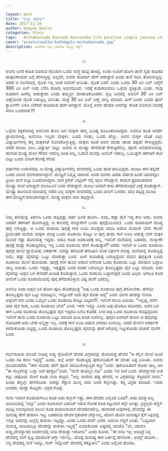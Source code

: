 ```yaml
---

layout: post
title: "ನಾಲ್ಕು ಕಥೆಗಳು"
date: 2017-11-29
author: Deepak Basrur
categories: Story
tags:	AcchaKannada Kannada Karnataka life positive simple jeevana story kathe village tiruvu twist shortstory
cover: "assets/naalku-kathegalu-acchakannada.jpg"
description: ಜೀವನದ ಬಿಡಿ ಭಾಗಗಳ ನಾಲ್ಕು ಕಥೆ!
---
```


<p align = "center">೧.</p>

<p align = "justify">ಅವನು ಜನರ ಕುಡಿತ ಬಿಡಿಸುವ ಸಲುವಾಗಿ ಒಂದು ಸಂಸ್ಥೆ ಹುಟ್ಟಿ ಹಾಕಿದ್ದ. ಊರು ಊರಿಗೆ ಹೋಗಿ ತಾನೇ ಸ್ವತಃ  ಕುಡಿತದ ದುಷ್ಪರಿಣಾಮದ ಬಗ್ಗೆ ಹೇಳುತ್ತಿದ್ದ. ಅಲ್ಲದೇ, ಅವರು ಕುಡಿದಾಗ ಹೇಗೆ ಆಡುತ್ತಾರೆ ಎಂದು ತಾನೆ ನಟಿಸಿ ತೋರಿಸುತ್ತಿದ್ದ. ಆದರೆ ಆ  ನಟನೆಯಲ್ಲಿ  ನೈಜತೆ ಇಲ್ಲ ಅಂತ ಅವನಿಗೆ ಅನಿಸಿತು. ನೈಜತೆ ಬರಲಿ ಎಂದು ಒಂದು 30 ಎಂ ಎಲ್ ಎಣ್ಣೆಗೆ 300 ಎಂ ಎಲ್  ನೀರು ಬೆರೆಸಿ ಕುಡಿದು ಅಭಿನಯಿಸಿದ. ಇದಕ್ಕೆ ಕುಡುಕರಿಂದಲು ಒಳ್ಳೆಯ ಪ್ರತಿಕ್ರಿಯೆ ಬಂತು. ನಾವು ಕುಡಿದಾಗ ಹೀಗೆಲ್ಲ ಆಡುತ್ತೇವಾ ಎಂದು ತಮ್ಮಲ್ಲೇ ಮಾತಾಡಿಕೊಂಡರು. ಸ್ವಲ್ಪ ದಿನದಲ್ಲಿ ಅವನಿಗೆ 30 ಎಂ ಎಲ್ ಎಣ್ಣೆಯಿಂದ ನೈಜತೆ ಬರುತ್ತಿಲ್ಲ ಅನಿಸಿತು. ಮತ್ತೆ 30 ಎಂ ಎಲ್ ಎಣ್ಣೆ ಜಾಸ್ತಿ ಮಾಡಿದ. ಹೀಗೆ ಬಂದು ಬಂದು ಫುಲ್ ಕ್ವಾರ್ಟರ್ಗೆ ಏನೂ ಬೆರೆಸದೆ ಕುಡಿಯುವ ಹಾಗೆ ಆಗಿದ್ದಾನೆ. ಮೊನ್ನೆ ಅವನ ಹೆಂಡತಿ ಅವನನ್ನು ಕುಡಿತ ಬಿಡಿಸುವ ಶಿಬಿರಕ್ಕೆ ಸೇರಿಸಿ ಬಂದಳಂತೆ !!!</p>

<p align = "center">೨.</p>

<p align = "justify">ಒಳ್ಳೆಯ ಶಿಕ್ಷಕನಾಗಿದ್ದ ಅವನಿಂದ ತುಂಬ ಜನ ಮಕ್ಕಳು ತಮ್ಮ ಭವಿಷ್ಯ ರೂಪಿಸಿಕೊಂಡಿದ್ದರು. ಅವನೂ ಕೂಡ ಆದರ್ಶ ಪ್ರಾಯನಾಗಿದ್ದ. ಅವನಿಗೂ ಇಬ್ಬರು ಮಕ್ಕಳು. ಒಂದು ಗಂಡು, ಒಂದು ಹೆಣ್ಣು. ಅವನ ಮಕ್ಕಳ ಜೊತೆ ಎಲ್ಲಾ ವಿದ್ಯಾರ್ಥಿಗಳನ್ನ ತನ್ನ ಮಕ್ಕಳಂತೆ ನೋಡಿಕೊಳ್ಳುತ್ತಿದ್ದ.  ಮಕ್ಕಳು ಕೂಡ ಅವನ ಮಾತು ಚಾಚು ತಪ್ಪದೇ ಕೇಳುತ್ತಿದ್ದರು. ಆದರೆ ಮಂಜು ಎಂಬ ವಿದ್ಯಾರ್ಥಿ ಬಿಟ್ಟು. ಅವನು ಆ ಮೇಷ್ಟ್ರು ಹೇಳಿದಂತೆ ಕೇಳುತ್ತಿರಲಿಲ್ಲ. ಪೋಲಿ ಅಲಿದುಕೊಂಡಿದ್ದ. ಹಾಗಂತ ಮೇಷ್ಟ್ರ ಮೇಲೆ ಗೌರವ ಇರಲಿಲ್ಲ ಅಂತ ಅಲ್ಲ, ಓದುವ ಮನಸ್ಸು ಅವನಿಗೆ ಇರಲಿಲ್ಲ. ಒಂಬತ್ತನೇ ತರಗತಿಗೆ ಶಾಲೆ ಬಿಟ್ಟು ಒಂದು ಬಾರಿಗೆ ಕೆಲಸಕ್ಕೆ ಸೇರಿದ

ವರ್ಷಗಳು ಉರುಳಿದವು. ಆ ಮೇಷ್ಟ್ರ ವಿದ್ಯಾರ್ಥಿಗಳೆಲ್ಲ ಜೀವನದಲ್ಲಿ ಒಂದು ಹಂತ ತಲುಪಿದ್ದರು. ಮಂಜು ಈಗ ತನ್ನದೇ ಒಂದು ಬಾರಿನ ಮಾಲೀಕನಾಗಿದ್ದಾನೆ. ಮೇಷ್ಟ್ರಿಗೆ ನಿವೃತ್ತಿ ಯಾಗಿದೆ. ಅವರ ಮಗಳು ಎರಡು ವರ್ಷದ ಹಿಂದೆ ಯಾರನ್ನೋ ಪ್ರೀತಿಸಿ ಮನೆ ಬಿಟ್ಟು ಓಡಿಹೋಗಿದ್ದಳು. ಮಗ ಕ್ರಿಕೆಟ್ ಬೆಟ್ಟಿಂಗ್ ನಲ್ಲಿ ಜೈಲು ಸೇರಿದ್ದಾನೆ. ರಾಮನ ಪ್ರತಿರೂಪವಾದ ಮೇಷ್ಟ್ರು ಸಂಜೆ ಆಗುತ್ತಲೇ ಮಂಜುವಿನ ಬಾರು ಸೇರುತ್ತಾರೆ. ಮಂಜು ಅವರಿಗೆ ಕಾಸು ತೆಗೆದುಕೊಳ್ಳದೆ ಎಣ್ಣೆ ಕೊಡುತ್ತಾನೆ. ಮೇಷ್ಟ್ರು ತೋರಿಸಿದ ದಾರಿಯಲ್ಲಿ ನಡೆದ ಎಲ್ಲ ಮಕ್ಕಳು ಜೀವನದಲ್ಲಿ ಒಂದು ದಾರಿಗೆ ಬಂದರು. ದಾರಿ ತಪ್ಪಿದ್ದ ಮಂಜು ಈಗ ಮೇಷ್ಟ್ರಿಗೆ ದಾರಿಯಾಗಿದ್ದಾನೆ. ಮೇಷ್ಟ್ರ ಮಕ್ಕಳು ದಾರಿ ತಪ್ಪಿದ್ದಾರೆ.</p>

<p align = "center">೩.</p>

<p align = "justify">ನಿಮ್ಮ ತಲೆಯನ್ನು ತಿರುಗಿಸಿ ಒಂದು ಹತ್ತಿಪ್ಪತ್ತು ವರ್ಷ ಹಿಂದೆ ಹೋಗಿ..
ಐದು, ಹತ್ತು ಪೈಸೆ ಇದ್ದ ಕಾಲ ಅದು. ಅವನು ಎರಡನೆ ತರಗತಿಗೆ ಹೋಗುತ್ತಿದ್ದ. ಆ ಕಾಲದಲ್ಲಿ ನಾಲ್ಕಾಣೇಗೆ ಒಂದು ಪುಗ್ಗ(ಬಲೂನು). ಒಂದು ರೂಪಾಯಿಗೆ ದೊಡ್ಡ ಪುಗ್ಗ ಸಿಗುತ್ತಿತ್ತು. ಆ ಒಂದು ರುಪಾಯಿ ಪುಗ್ಗಕ್ಕೆ ಗಾಳಿ ಊದಿ ದೊಡ್ಡದು ಮಾಡಿ ಆಡೋ ಮಜಾನೇ ಬೇರೆ. ಕೆಲವೇ ಶ್ರೀಮಂತರ ಮನೆಯ ಮಕ್ಕಳು ಮಾತ್ರ ಒಂದು ರೂಪಾಯಿ ಕೊಟ್ಟು ಆ ಪುಗ್ಗ ತಂದು ಗಾಳಿ ಊದಿ ಆಡುತ್ತ ಬೇರೆ ಮಕ್ಕಳ ಮುಂದೆ ಗತ್ತು ತೋರಿಸುತ್ತ ಇದ್ದರು. ಅದೂ ಕೂಡ ಅಪರೂಪಕ್ಕೆ ಅನ್ನಿ. ಇವನಿಗೆ ಮನೆಯಲ್ಲಿ  ಬಡವರು, ನಾಲ್ಕಾಣೇ ಪುಗ್ಗಕ್ಕೆ ದುಡ್ಡು ಕೊಡುತ್ತಿರಲಿಲ್ಲ ಇನ್ನ ಒಂದು ರೂಪಾಯಿ ಹೇಗೆ ಕೊಡುತ್ತಾರೆ? ಆದರು ಇವನಿಗೆ ಆ ಒಂದು ರೂಪಾಯಿ ಪುಗ್ಗದ ಮೇಲೆ ವ್ಯಾಮೋಹ, ಆಕರ್ಷಣೆ. ಅದನ್ನು ತಗೊಂಡೆ ತಗೊತೀನಿ ಅಂತ  ನಿರ್ಧಾರ ಮಾಡ್ದ. ಮನೆಯಲ್ಲಿ ಕೊಡುತ್ತಿದ್ದ ಐದು, ಹತ್ತು ಪೈಸವನ್ನು ಒಟ್ಟು ಮಾಡುತ್ತಾ ಬಂದ. ಹೀಗೆ ಕೂಡಿಡುತ್ತ ಬರುತ್ತಿದ್ದವನ ಗಮನ ಪುಗ್ಗಕ್ಕಿಂತ ಒಂದು ರೂಪಾಯಿ ಮೇಲೆ ಹೋಯಿತು. ಪುಗ್ಗಕ್ಕೆ ಗಾಳಿ ತುಂಬಿ ಆಡುವ ಆಸೆಗಿಂತ ಒಂದು ರೂಪಾಯಿ ಒಟ್ಟು ಮಾಡುವ ಒದ್ದಾಟ ಜಾಸ್ತಿ ಆಯಿತು. ಒಂದು ಇಪ್ಪತ್ತು, ಇಪ್ಪತ್ತೈದು ದಿನದ ನಂತರ ಬರೋಬ್ಬರಿ ತೊಂಬ್ಬತ್ತೈದು ಪೈಸ ಒಟ್ಟು ಮಾಡಿದ. ಐದು ಪೈಸವನ್ನು ಅಪ್ಪನ ಬಳಿ ಕೇಳಿದರೆ ಖಂಡಿತ ಕೊಡುತ್ತಾರೆ, ಒಂದು ರುಪಾಯಿ ಒಟ್ಟಾಗುತ್ತದೆ ಎಂದು ಹಿಗ್ಗಿದ. ಆಗಲೂ ಕೂಡ ಅವನಿಗೆ ಒಂದು ರೂಪಾಯಿಯಲ್ಲಿ ಪುಗ್ಗ ತೆಗೆದುಕೊಳ್ಳುವ ವಿಷ್ಯ ತಲೆಗೆ ಬರಲಿಲ್ಲ. 

ಅವನೂ ಸೀದಾ ಅಪ್ಪನ ಬಳಿ ಹೋಗಿ ಪೂಸಿ ಹೊಡೆಯುತ್ತ "ಅಪ್ಪ ಒಂದು ರೂಪಾಯಿ ಪುಗ್ಗ ತಗೋಬೇಕು. ಹೇಗೋ ತೊಂಬ್ಬತ್ತೈದು ಪೈಸ ಒಟ್ಟು ಮಾಡಿದ್ದೀನಿ, ಇನ್ನೊಂದ್ ಐದು ಪೈಸ ಕೊಡು ಅಪ್ಪ" ಎಂದ. ಮಗನ ಪಾಡನ್ನು ನೋಡಿ ಅಪ್ಪನಿಗೆ ನಗು ಬಂದು ಒಮ್ಮೆಲೆ ಒಂದು ರೂಪಾಯಿ ಕೊಟ್ಟು ಬಿಟ್ಟರು!!!. ಇವನಿಗೆ ಗಾಬರಿ ಆಯಿತು. "ಇಲ್ಲಪ್ಪ, ನನಗೆ ಐದು ಪೈಸ ಸಾಕು, ಒಂದು ರೂಪಾಯಿ ಬೇಡ" ಎಂದ. ಇರಲಿ ಇಟ್ಟ್ಕೊ ಎಂದು ಅಪ್ಪ ಹೊರಟು ಹೋದರು. ಅವನ ಬಳಿ ಈಗ ಒಂದು ರೂಪಾಯಿ ತೊಂಬ್ಬತ್ತೈದು ಪೈಸ ಇದ್ದರೂ ಏನೊ ಕೊರತೆ. ಸೀದ ಅಪ್ಪ ಒಂದು ರೂಪಾಯಿ ಕೊಟ್ಟಿದ್ದರಿಂದ ಇವನಿಗೆ ತಾನು ಒಂದು ರೂಪಾಯಿ ಒಟ್ಟು ಮಾಡಿದ ಖುಷಿ ಕೂಡ ಉಳಿಲಿಲ್ಲ. ಪುಗ್ಗದ ಅಂಗಡಿಗೆ ಹೋಗಿ ಆ ಪುಗ್ಗವನ್ನು ನೋಡಿದರೆ ಅದು ಬೇಕು ಅನ್ನಿಸ್ತಾ ಇಲ್ಲ. ಅದಕ್ಕೆ ಗಾಳಿ ಊದಿ ಆಡುವ  ಆಸೆಯು ಉಳಿದಿಲ್ಲ. ಆದರ ಮೇಲಿನ ಆಕರ್ಷಣೆ ಕಳೆದುಕೊಂಡು ಬಿಟ್ಟಿದ್ದ. ಒಂದು ರೂಪಾಯಿ ತೊಂಬ್ಬತ್ತೈದು ಪೈಸವನ್ನು ಹಾಗೆ ಕಿಸೆಯಲ್ಲಿ ಇಟ್ಟುಕೊಂಡು ವಾಪಸ್ ಮನೆಗೆ ಬಂದ.</p>

<p align = "center">೪.</p>

<p align = "justify">ಗರ್ಭಗುಡಿಯ ಮುಂದೆ ನಿಂತಿದ್ದ ಅವ್ನು ಸ್ನೇಹಿತನಿಗೆ ದೇವರ ವಿಗ್ರಹವನ್ನು ತೋರಿಸುತ್ತ ಹೇಳಿದ "ಆ ಕಲ್ಲಿನ ಮೇಲೆ ಹಿಂದೆ ಒಂದು ಸತಿ ಕಾಲು ಇಟ್ಟಿದ್ದೆ" ಎಂದು. ಅಲ್ಲೆ ತೀರ್ಥ ಕೊಡುತ್ತಿದ್ದ ಪುರೋಹಿತರಿಗೆ ಈ ಮಾತು ಪಿತ್ತ ಏರಿಸಿತು. ಅವನು ಮುಂದುವರೆದು "ಈಗ ನೋಡು ಹೇಗೆ ಪೂಜೆ ಮಾಡಿಸಿಕೊಳ್ಳುತ್ತಿದೆ  ಕಲ್ಲು"ಎಂದ. ಪುರೋಹಿತರಿಗೆ ಕೋಪ ಜಾಸ್ತಿ ಆಗಿ "ಈ ನಾಸ್ತಿಕನನ್ನು ಒದ್ದು ಆಚೆ ಹಾಕ್ರೋ"ಎಂದ. "ನಾನೇ ಹೋಗ್ತಿನಿ ಬಿಡಿ" ಎಂದು ಇವ ಆಚೆ ಬಂದ. 
ದೇವಸ್ಥಾನದ ಆಚೆ ಕಲ್ಲು ಚಪ್ಪಡಿಯ ಮೇಲೆ ಕೂತು ಬೀಡಿ ಹಚ್ಚಿದ. "ಅಲ್ಲ ನಾನೇನು ತಪ್ಪು ಹೇಳಿದೆ, ಆ ವಿಗ್ರಹವನ್ನು ಕೆತ್ತಿದವನೆ ನಾನು." ಎಂದು ತನ್ನಲ್ಲೇ ಹೇಳಿಕೊಂಡ. ಅದನ್ನು ಕೆತ್ತುವ ಮುನ್ನ ಅದು ಬಂಡೆ ಕಲ್ಲಾಗಿತ್ತು. ಕೆತ್ತಿ ವಿಗ್ರಹ ಮಾಡಿದೆ. ಇವರು ಬಂದರು. ದುಡ್ಡು ಕೊಟ್ಟರು. ವಿಗ್ರಹ ಕೊಟ್ಟೆ. 

ನಾನು ಇವರಿಗೆ ಕೊಡುವಾಗಲೂ ಕೂಡ ಅದು ಕಲ್ಲಾಗೆ ಇತ್ತು. ಈಗ ದೇವರು ಎಲ್ಲಿಂದ ಬಂದ?. ಅದು ಮಾತ್ರ ಅಲ್ಲ ಮಸೀದಿಯಲ್ಲಿ 'ಅಲ್ಲಾ' ಎಂದು ಕೂಗುವಾಗ ಎದುರಿಗೆ ಇರುವ ಗೋಡೆ ಕೂಡ ಕಟ್ಟುವಾಗ ಕಲ್ಲೇ ಆಗಿತ್ತು. ಕ್ರಿಶ್ಚನ್ನರು ಕಣ್ಣಿಗೆ ಮುಟ್ಟಿ ನಮಸ್ಕರಿಸುವ ಶಿಲುಬೆ ಕೂಡ ತಯಾರಿಸುವಾಗ ದೇವರಾಗಿರಲಿಲ್ಲ. ಹಾಗಾದರೆ ಅವುಗಳಲ್ಲಿ ದೇವರನ್ನು ಈ ಮನುಷ್ಯ ಹೇಗೆ ತುರುಕಿಸಿ ಇಟ್ಟ. ಬಡಪಾಯಿ ದೇವರ ಗ್ರಹಚಾರ ಚೆನ್ನಾಗಿಲ್ಲ, ಹೋಗಿ ಹೋಗಿ ಮನುಷ್ಯನ ಕೈಗೆ ಸಿಕ್ಕಿಬಿದ್ದ. ಇನ್ನೂ ಅವನನ್ನು ಎಲ್ಲೆಲ್ಲಿ ತುರುಕಿಸಿ ಇಟ್ಟವ್ನೊ. ಎಂದು ಒಂದು ದಮ್ ಎಳೆದ. ಅಮಲು ನೆತ್ತಿಗೆ ಏರಿತು. "ಬಡ್ಡಿಮಗ ಮನುಸ್ಯ, ಬೀಡಿಯಲ್ಲೂ ದೇವರನ್ನು ತುರುಕಿಸಿ ಇಟ್ಟವ್ನೆ" ಎಂದುಕೊಂಡ. ಅಷ್ಟರಲ್ಲಿ ಯಾರೊ "ಲೇ, ಯಾರೊ ಅವ್ನು,ದೇವಸ್ಥಾನದ ಆವರಣದಲ್ಲಿ ಬೀಡಿ ಸೇದುತ್ತಾ ಇರೋನು" ಎಂದು ಕೂಗಿದ. "ಈ ಬೀಡಿ ಇಲ್ಲ ಅಂದಿದ್ರೆ ನಿನ್ನ ದೇವರನ್ನ ನಂಗೆ ಸೃಷ್ಟಿ ಮಾಡೋಕೆ ಆಗ್ತಾ ಇರ್ಲಿಲ್ಲ.. ದೊಡ್ಡ ಮನುಷ್ಯ ಈಗ ಬರ್ತವ್ನೆ ಹೇಳೋಕೆ.. ಆಯ್ತ್ ಹೋಗು.. ನಿನ್ನ ದೇವರನ್ನ ನೀನೆ ಇಟ್ಕೊ, ನಾನ್ ಇನ್ನೊಂದ್ ದೇವರನ್ನ ಕೆತ್ಕೊತೀನಿ" ಎಂದು ಅಲ್ಲಿಂದ ಹೊರಟ.</p>

